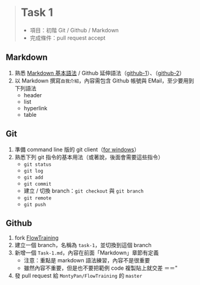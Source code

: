 > # Task 1 #
> * 項目：初階 Git / Github / Markdown
> * 完成條件：pull request accept


Markdown
--------

1. 熟悉 [Markdown 基本語法][markdown] / Github 延伸語法（[github-1]）、（[github-2]）
1. 以 Markdown 撰寫`自我介紹`，內容需包含 Github 帳號與 EMail，至少要用到下列語法
	* header
	* list
	* hyperlink
	* table

[markdown]: http://daringfireball.net/projects/markdown/syntax
[github-1]: https://help.github.com/articles/github-flavored-markdown/
[github-2]: https://guides.github.com/features/mastering-markdown/


Git
---

1. 準備 command line 版的 git client（[for windows](https://git-scm.com/download/win)）
1. 熟悉下列 git 指令的基本用法（或著說，後面會需要這些指令）
	* `git status`
	* `git log`
	* `git add`
	* `git commit`
	* 建立 / 切換 branch：`git checkout` 與 `git branch`
	* `git remote`
	* `git push`
	

Github
------

1. fork [FlowTraining](https://github.com/DatacomRD/FlowTraining)
1. 建立一個 branch，名稱為 `task-1`，並切換到這個 branch
1. 新增一個 `Task-1.md`，內容在前面「Markdown」章節有定義
	* 注意：重點是 markdown 語法練習，內容不是很重要
	* 雖然內容不重要，但是也不要把範例 code 複製貼上就交差 ＝＝"
1. 發 pull request 給 `MontyPan/FlowTraining` 的 `master`
